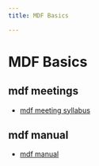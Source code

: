 ```yaml
---
title: MDF Basics

---
```


# MDF Basics

## mdf meetings
* [mdf meeting syllabus](https://docs.google.com/document/d/1u1z2QRKQ-VxG-jjVGIgu-sWAlo2p5FOmPmHBSbrr2wM/edit?usp=sharing)

## mdf manual
* [mdf manual](https://docs.google.com/document/d/1OYVF-AmM1uDKQL3gFUECtsLo5nd-TQA1/edit?usp=sharing&ouid=107537220148069160041&rtpof=true&sd=true)